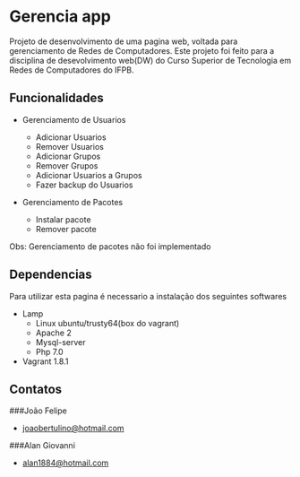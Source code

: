 # Gerencia app

Projeto de desenvolvimento de uma pagina web, voltada para gerenciamento de Redes de Computadores. Este projeto foi feito para a disciplina de desevolvimento web(DW) do Curso Superior de Tecnologia em Redes de Computadores do IFPB.

## Funcionalidades

* Gerenciamento de Usuarios
  * Adicionar Usuarios
  * Remover Usuarios
  * Adicionar Grupos
  * Remover Grupos
  * Adicionar Usuarios a Grupos
  * Fazer backup do Usuarios

* Gerenciamento de Pacotes

  * Instalar pacote
  * Remover pacote

Obs: Gerenciamento de pacotes não foi implementado

## Dependencias

Para utilizar esta pagina é necessario a instalação dos seguintes softwares

* Lamp
  * Linux ubuntu/trusty64(box do vagrant)
   * Apache 2
   * Mysql-server
   * Php 7.0
* Vagrant 1.8.1

## Contatos

###João Felipe
* joaobertulino@hotmail.com

###Alan Giovanni
* alan1884@hotmail.com
